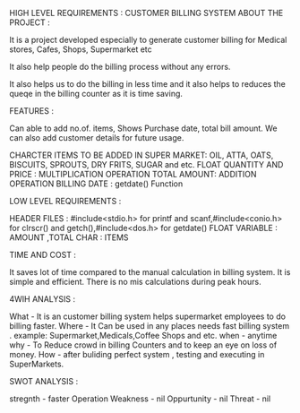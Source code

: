 HIGH LEVEL REQUIREMENTS : CUSTOMER BILLING SYSTEM ABOUT THE PROJECT :

It is a project developed especially to generate customer billing for Medical stores, Cafes, Shops, Supermarket etc

It also help people do the billing process without any errors.

It also helps us to do the billing in less time and it also helps to reduces the queqe in the billing counter as it is time saving.

FEATURES :

Can able to add no.of. items,
Shows Purchase date,
total bill amount.
We can also add customer details for future usage.

CHARCTER ITEMS TO BE ADDED IN SUPER MARKET: OIL, ATTA, OATS, BISCUITS, SPROUTS, DRY FRITS, SUGAR and etc.
FLOAT QUANTITY AND PRICE : MULTIPLICATION OPERATION
TOTAL AMOUNT: ADDITION OPERATION
BILLING DATE : getdate() Function

LOW LEVEL REQUIREMENTS :

HEADER FILES : #include<stdio.h> for printf and scanf,#include<conio.h> for clrscr() and getch(),#include<dos.h> for getdate()
FLOAT VARIABLE : AMOUNT ,TOTAL
CHAR : ITEMS

TIME AND COST :

It saves lot of time compared to the manual calculation in billing system.
It is simple and efficient.
There is no mis calculations during peak hours.

4WIH ANALYSIS :

What - It is an customer billing system helps supermarket employees to do billing faster.
Where - It Can be used in any places needs fast billing system . example: Supermarket,Medicals,Coffee Shops and etc.
when - anytime
why - To Reduce crowd in billing Counters and to keep an eye on loss of money.
How - after buliding perfect system , testing and executing in SuperMarkets.

SWOT ANALYSIS :

stregnth - faster Operation
Weakness - nil
Oppurtunity - nil
Threat - nil
